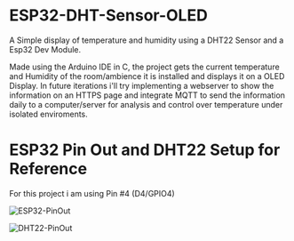 # ESP32-DHT-Sensor-OLED
A Simple display of temperature and humidity using a DHT22 Sensor and a Esp32 Dev Module.

Made using the Arduino IDE in C, the project gets the current temperature and Humidity of the room/ambience it is installed and displays it on a OLED Display.
In future iterations i'll try implementing a webserver to show the information on an HTTPS page and integrate MQTT to send the information daily to a computer/server for analysis and control over temperature under isolated enviroments.

# ESP32 Pin Out and DHT22 Setup for Reference
For this project i am using Pin #4 (D4/GPIO4)
<p>
<img alt= "ESP32-PinOut" src = "https://www.mischianti.org/wp-content/uploads/2020/11/ESP32-DOIT-DEV-KIT-v1-pinout-mischianti.png" /> 
</p>
<p>
<img alt= "DHT22-PinOut" src = "https://esp32io.com/images/tutorial/esp32-dht22-temperature-humudity-module-wiring-diagram.jpg" /> 
</p>
